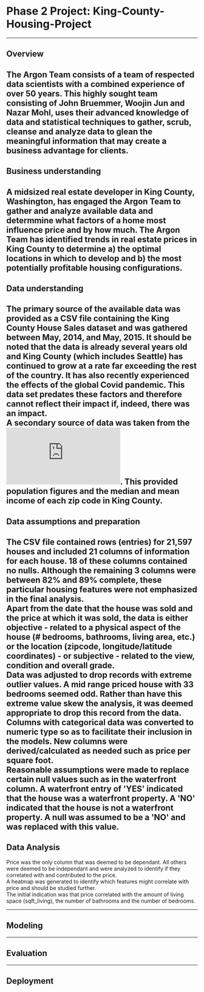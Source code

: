 # Phase 2 Project: King-County-Housing-Project
---
## Overview
The Argon Team consists of a team of respected data scientists with a combined experience of over 50 years. This highly sought team consisting of John Bruemmer, Woojin Jun and Nazar Mohl, uses their advanced knowledge of data and statistical techniques to gather, scrub, cleanse and analyze data to glean the meaningful information that may create a business advantage for clients.
---
## Business understanding
A midsized real estate developer in King County, Washington, has engaged the Argon Team to gather and analyze available data and determmine what factors of a home most influence price and by how much. The Argon Team has identified trends in real estate prices in King County to determine a) the optimal locations in which to develop and b) the most potentially profitable housing configurations.
---  
## Data understanding
The primary source of the available data was provided as a CSV file containing the King County House Sales dataset and was gathered between May, 2014, and May, 2015. It should be noted that the data is already several years old and King County (which includes Seattle) has continued to grow at a rate far exceeding the rest of the country. It has also recently experienced the effects of the global Covid pandemic. This data set predates these factors and therefore cannot reflect their impact if, indeed, there was an impact.  
A secondary source of data was taken from the ![point2 website](https://www.point2homes.com/US/Neighborhood/WA/King-County-Demographics.html#MedianIncomeByZipcode). This provided population figures and the median and mean income of each zip code in King County.  
---
## Data assumptions and preparation
The CSV file contained rows (entries) for 21,597 houses and included 21 columns of information for each house. 18 of these columns contained no nulls. Although the remaining 3 columns were between 82% and 89% complete, these particular housing features were not emphasized in the final analysis.  
Apart from the date that the house was sold and the price at which it was sold, the data is either objective - related to a physical aspect of the house (# bedrooms, bathrooms, living area, etc.) or the location (zipcode, longitude/latitude coordinates) - or subjective - related to the view, condition and overall grade.  
Data was adjusted to drop records with extreme outlier values. A mid range priced house with 33 bedrooms seemed odd. Rather than have this extreme value skew the analysis, it was deemed appropriate to drop this record from the data.  
Columns with categorical data was converted to numeric type so as to facilitate their inclusion in the models. New columns were derived/calculated as needed such as price per square foot.  
Reasonable assumptions were made to replace certain null values such as in the waterfront column. A waterfront entry of 'YES' indicated that the house was a waterfront property. A 'NO' indicated that the house is not a waterfront property. A null was assumed to be a 'NO' and was replaced with this value.
---
## Data Analysis
Price was the only column that was deemed to be dependant. All others were deemed to be independant and were analyzed to identify if they correlated with and contributed to the price.  
A heatmap was generated to identify which features might correlate with price and should be studied further.  
The initial indication was that price correlated with the amount of living space (sqft_living), the number of bathrooms and the number of bedrooms.  

---
## Modeling

---
## Evaluation

---
## Deployment

